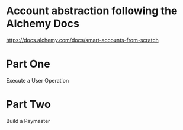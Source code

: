 # Account abstraction following the Alchemy Docs

https://docs.alchemy.com/docs/smart-accounts-from-scratch

# Part One

Execute a User Operation

# Part Two

Build a Paymaster
